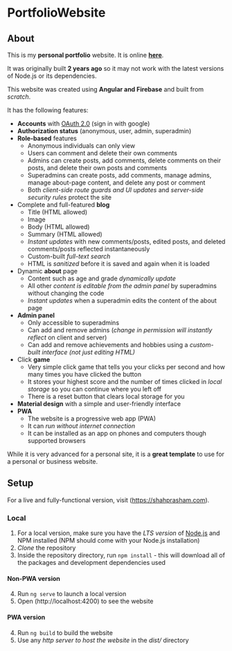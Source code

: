 # PortfolioWebsite

## About

This is my **personal portfolio** website. It is online **[here](https://shahprasham.com)**.

It was originally built **2 years ago** so it may not work with the latest versions of Node.js or its dependencies.

This website was created using **Angular and Firebase** and built from *scratch*.

It has the following features:
- **Accounts** with [OAuth 2.0](https://oauth.net/2) (sign in with google)
- **Authorization status** (anonymous, user, admin, superadmin)
- **Role-based** features
  - Anonymous individuals can only view
  - Users can comment and delete their own comments
  - Admins can create posts, add comments, delete comments on their posts, and delete their own posts and comments
  - Superadmins can create posts, add comments, manage admins, manage about-page content, and delete any post or comment
  - Both *client-side route guards and UI updates* and *server-side security rules* protect the site
- Complete and full-featured **blog**
  - Title (HTML allowed)
  - Image
  - Body (HTML allowed)
  - Summary (HTML allowed)
  - *Instant updates* with new comments/posts, edited posts, and deleted comments/posts reflected instantaneously
  - Custom-built *full-text search*
  - HTML is *sanitized* before it is saved and again when it is loaded
- Dynamic **about** page
  - Content such as age and grade *dynamically update*
  - All other *content is editable from the admin panel* by superadmins without changing the code
  - *Instant updates* when a superadmin edits the content of the about page
- **Admin panel**
  - Only accessible to superadmins
  - Can add and remove admins (*change in permission will instantly reflect* on client and server)
  - Can add and remove achievements and hobbies using a *custom-built interface (not just editing HTML)*
- Click **game**
  - Very simple click game that tells you your clicks per second and how many times you have clicked the button
  - It stores your highest score and the number of times clicked in *local storage* so you can continue where you left off
  - There is a reset button that clears local storage for you
- **Material design** with a simple and user-friendly interface
- **PWA**
  - The website is a progressive web app (PWA)
  - It can *run without internet connection*
  - It can be installed as an app on phones and computers though supported browsers

While it is very advanced for a personal site, it is a **great template** to use for a personal or business website.

## Setup

For a live and fully-functional version, visit (https://shahprasham.com).

### Local
1. For a local version, make sure you have the *LTS version* of [Node.js](https://nodejs.org) and NPM installed (NPM should come with your Node.js installation)
2. *Clone* the repository
3. Inside the repository directory, run `npm install` - this will download all of the packages and development dependencies used

#### Non-PWA version
4. Run `ng serve` to launch a local version
5. Open (http://localhost:4200) to see the website

#### PWA version
4. Run `ng build` to build the website
5. Use any *http server to host the website* in the *dist/* directory
